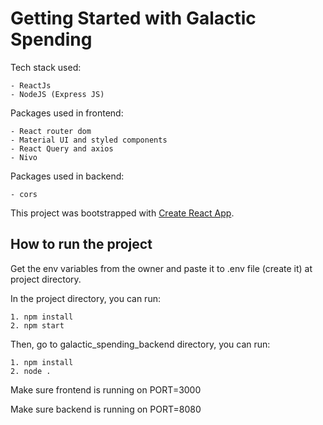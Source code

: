 # Getting Started with Galactic Spending

Tech stack used:

    - ReactJs
    - NodeJS (Express JS)

Packages used in frontend:

    - React router dom
    - Material UI and styled components
    - React Query and axios
    - Nivo

Packages used in backend:

    - cors

This project was bootstrapped with [Create React App](https://github.com/facebook/create-react-app).

## How to run the project

Get the env variables from the owner and paste it to .env file (create it) at project directory.

In the project directory, you can run:

    1. npm install
    2. npm start

Then, go to galactic_spending_backend directory, you can run:

    1. npm install
    2. node .


Make sure frontend is running on PORT=3000

Make sure backend is running on PORT=8080